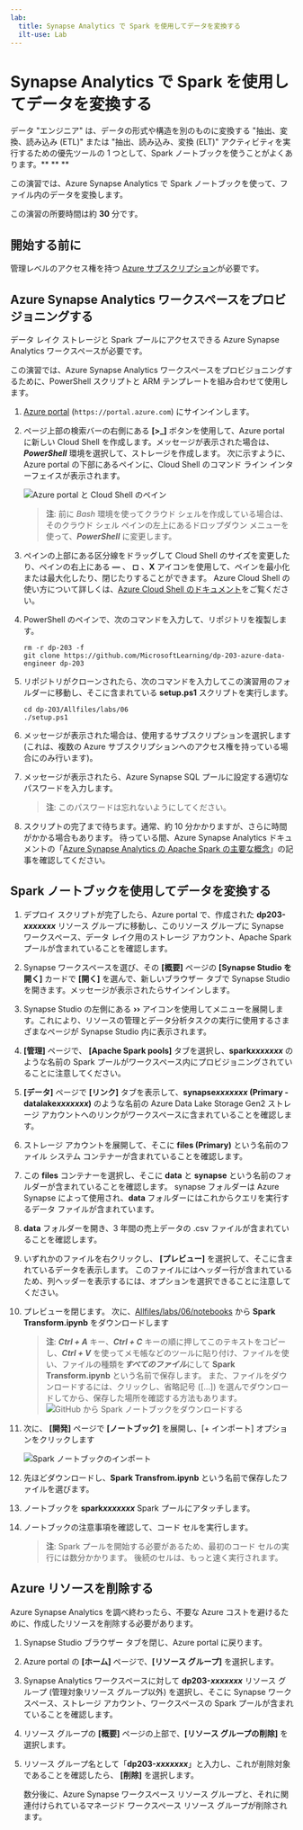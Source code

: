 ```yaml
---
lab:
  title: Synapse Analytics で Spark を使用してデータを変換する
  ilt-use: Lab
---
```


# Synapse Analytics で Spark を使用してデータを変換する

データ "エンジニア" は、データの形式や構造を別のものに変換する "抽出、変換、読み込み (ETL)" または "抽出、読み込み、変換 (ELT)" アクティビティを実行するための優先ツールの 1 つとして、Spark ノートブックを使うことがよくあります。** ** **

この演習では、Azure Synapse Analytics で Spark ノートブックを使って、ファイル内のデータを変換します。

この演習の所要時間は約 **30** 分です。

## 開始する前に

管理レベルのアクセス権を持つ [Azure サブスクリプション](https://azure.microsoft.com/free)が必要です。

## Azure Synapse Analytics ワークスペースをプロビジョニングする

データ レイク ストレージと Spark プールにアクセスできる Azure Synapse Analytics ワークスペースが必要です。

この演習では、Azure Synapse Analytics ワークスペースをプロビジョニングするために、PowerShell スクリプトと ARM テンプレートを組み合わせて使用します。

1. [Azure portal](https://portal.azure.com) (`https://portal.azure.com`) にサインインします。
2. ページ上部の検索バーの右側にある **[\>_]** ボタンを使用して、Azure portal に新しい Cloud Shell を作成します。メッセージが表示された場合は、***PowerShell*** 環境を選択して、ストレージを作成します。 次に示すように、Azure portal の下部にあるペインに、Cloud Shell のコマンド ライン インターフェイスが表示されます。

    ![Azure portal と Cloud Shell のペイン](./images/cloud-shell.png)

    > **注**: 前に *Bash* 環境を使ってクラウド シェルを作成している場合は、そのクラウド シェル ペインの左上にあるドロップダウン メニューを使って、***PowerShell*** に変更します。

3. ペインの上部にある区分線をドラッグして Cloud Shell のサイズを変更したり、ペインの右上にある **&#8212;** 、 **&#9723;** 、**X** アイコンを使用して、ペインを最小化または最大化したり、閉じたりすることができます。 Azure Cloud Shell の使い方について詳しくは、[Azure Cloud Shell のドキュメント](https://docs.microsoft.com/azure/cloud-shell/overview)をご覧ください。

4. PowerShell のペインで、次のコマンドを入力して、リポジトリを複製します。

    ```
    rm -r dp-203 -f
    git clone https://github.com/MicrosoftLearning/dp-203-azure-data-engineer dp-203
    ```

5. リポジトリがクローンされたら、次のコマンドを入力してこの演習用のフォルダーに移動し、そこに含まれている **setup.ps1** スクリプトを実行します。

    ```
    cd dp-203/Allfiles/labs/06
    ./setup.ps1
    ```

6. メッセージが表示された場合は、使用するサブスクリプションを選択します (これは、複数の Azure サブスクリプションへのアクセス権を持っている場合にのみ行います)。
7. メッセージが表示されたら、Azure Synapse SQL プールに設定する適切なパスワードを入力します。

    > **注**: このパスワードは忘れないようにしてください。

8. スクリプトの完了まで待ちます。通常、約 10 分かかりますが、さらに時間がかかる場合もあります。 待っている間、Azure Synapse Analytics ドキュメントの「[Azure Synapse Analytics の Apache Spark の主要な概念](https://learn.microsoft.com/azure/synapse-analytics/spark/apache-spark-concepts)」の記事を確認してください。

## Spark ノートブックを使用してデータを変換する

1. デプロイ スクリプトが完了したら、Azure portal で、作成された **dp203-*xxxxxxx*** リソース グループに移動し、このリソース グループに Synapse ワークスペース、データ レイク用のストレージ アカウント、Apache Spark プールが含まれていることを確認します。
2. Synapse ワークスペースを選び、その **[概要]** ページの **[Synapse Studio を開く]** カードで **[開く]** を選んで、新しいブラウザー タブで Synapse Studio を開きます。メッセージが表示されたらサインインします。
3. Synapse Studio の左側にある **&rsaquo;&rsaquo;** アイコンを使用してメニューを展開します。これにより、リソースの管理とデータ分析タスクの実行に使用するさまざまなページが Synapse Studio 内に表示されます。
4. **[管理]** ページで、 **[Apache Spark pools]** タブを選択し、**spark*xxxxxxx*** のような名前の Spark プールがワークスペース内にプロビジョニングされていることに注意してください。
5. **[データ]** ページで **[リンク]** タブを表示して、**synapse*xxxxxxx* (Primary - datalake*xxxxxxx*)** のような名前の Azure Data Lake Storage Gen2 ストレージ アカウントへのリンクがワークスペースに含まれていることを確認します。
6. ストレージ アカウントを展開して、そこに **files (Primary)** という名前のファイル システム コンテナーが含まれていることを確認します。
7. この **files** コンテナーを選択し、そこに **data** と **synapse** という名前のフォルダーが含まれていることを確認します。 synapse フォルダーは Azure Synapse によって使用され、**data** フォルダーにはこれからクエリを実行するデータ ファイルが含まれています。
8. **data** フォルダーを開き、3 年間の売上データの .csv ファイルが含まれていることを確認します。
9. いずれかのファイルを右クリックし、 **[プレビュー]** を選択して、そこに含まれているデータを表示します。 このファイルにはヘッダー行が含まれているため、列ヘッダーを表示するには、オプションを選択できることに注意してください。
10. プレビューを閉じます。 次に、[Allfiles/labs/06/notebooks](https://github.com/MicrosoftLearning/dp-203-azure-data-engineer/tree/master/Allfiles/labs/06/notebooks) から **Spark Transform.ipynb** をダウンロードします

    > **注**: ***Ctrl + A*** キー、***Ctrl + C*** キーの順に押してこのテキストをコピーし、***Ctrl + V*** を使ってメモ帳などのツールに貼り付け、ファイルを使い、ファイルの種類を***すべてのファイル***にして **Spark Transform.ipynb** という名前で保存します。 また、ファイルをダウンロードするには、クリックし、省略記号 ([...]) を選んでダウンロードしてから、保存した場所を確認する方法もあります。
    ![GitHub から Spark ノートブックをダウンロードする](./images/select-download-notebook.png)

11. 次に、 **[開発]** ページで **[ノートブック]** を展開し、[+ インポート] オプションをクリックします

    ![Spark ノートブックのインポート](./image/../images/spark-notebook-import.png)
        
12. 先ほどダウンロードし、**Spark Transfrom.ipynb** という名前で保存したファイルを選びます。
13. ノートブックを **spark*xxxxxxx*** Spark プールにアタッチします。
14. ノートブックの注意事項を確認して、コード セルを実行します。

    > **注**: Spark プールを開始する必要があるため、最初のコード セルの実行には数分かかります。 後続のセルは、もっと速く実行されます。

## Azure リソースを削除する

Azure Synapse Analytics を調べ終わったら、不要な Azure コストを避けるために、作成したリソースを削除する必要があります。

1. Synapse Studio ブラウザー タブを閉じ、Azure portal に戻ります。
2. Azure portal の **[ホーム]** ページで、**[リソース グループ]** を選択します。
3. Synapse Analytics ワークスペースに対して **dp203-*xxxxxxx*** リソース グループ (管理対象リソース グループ以外) を選択し、そこに Synapse ワークスペース、ストレージ アカウント、ワークスペースの Spark プールが含まれていることを確認します。
4. リソース グループの **[概要]** ページの上部で、**[リソース グループの削除]** を選択します。
5. リソース グループ名として「**dp203-*xxxxxxx***」と入力し、これが削除対象であることを確認したら、 **[削除]** を選択します。

    数分後に、Azure Synapse ワークスペース リソース グループと、それに関連付けられているマネージド ワークスペース リソース グループが削除されます。
